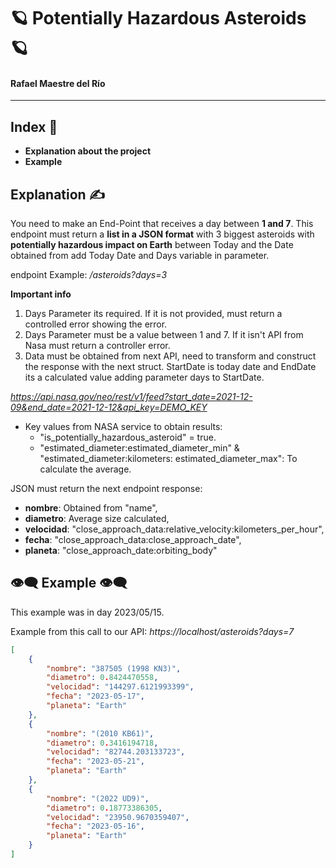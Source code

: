 
# 🪐 Potentially Hazardous Asteroids 🪐

#### Rafael Maestre del Río

___

## Index 🎯
+ **Explanation about the project**
+ **Example**


## Explanation ✍
You need to make an End-Point that receives a day between **1 and 7**.
This endpoint must return a **list in a JSON format** with 3 biggest asteroids with **potentially hazardous impact on Earth** between Today and the Date obtained from add Today Date and Days variable in parameter.

endpoint Example: */asteroids?days=3*

**Important info**

1. Days Parameter its required. If it is not provided, must return a controlled error showing the error.
2. Days Parameter must be a value between 1 and 7. If it isn't API from Nasa must return a controller error.
3. Data must be obtained from next API, need to transform and construct the response with the next struct. StartDate is today date and EndDate its a calculated value adding parameter days to StartDate.

*https://api.nasa.gov/neo/rest/v1/feed?start_date=2021-12-09&end_date=2021-12-12&api_key=DEMO_KEY*


- Key values from NASA service to obtain results:
    + "is_potentially_hazardous_asteroid" = true.
    + "estimated_diameter:estimated_diameter_min" & "estimated_diameter:kilometers: estimated_diameter_max": To calculate the average.

JSON must return the next endpoint response:
- **nombre**: Obtained from "name",
- **diametro**: Average size calculated,
- **velocidad**: "close_approach_data:relative_velocity:kilometers_per_hour",
- **fecha**: "close_approach_data:close_approach_date",
- **planeta**: "close_approach_date:orbiting_body"



## 👁‍🗨 Example 👁‍🗨
This example was in day 2023/05/15.

Example from this call to our API: *https://localhost/asteroids?days=7*

```json
[
    {
        "nombre": "387505 (1998 KN3)",
        "diametro": 0.8424470558,
        "velocidad": "144297.6121993399",
        "fecha": "2023-05-17",
        "planeta": "Earth"
    },
    {
        "nombre": "(2010 KB61)",
        "diametro": 0.3416194718,
        "velocidad": "82744.203133723",
        "fecha": "2023-05-21",
        "planeta": "Earth"
    },
    {
        "nombre": "(2022 UD9)",
        "diametro": 0.18773386305,
        "velocidad": "23950.9670359407",
        "fecha": "2023-05-16",
        "planeta": "Earth"
    }
]
```

